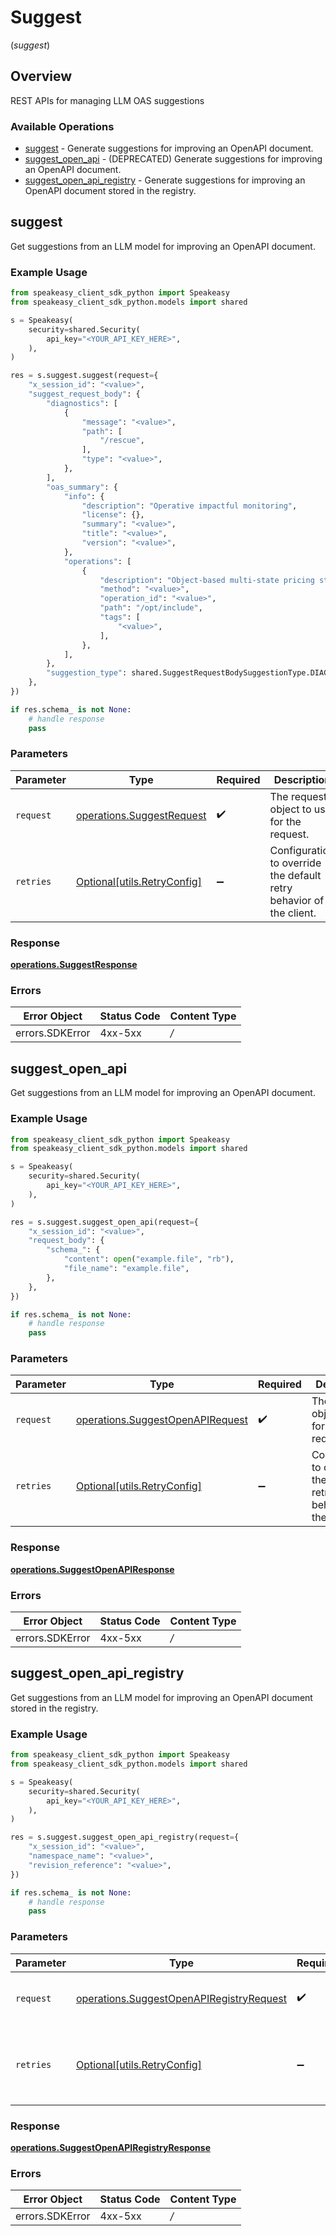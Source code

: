 # Suggest
(*suggest*)

## Overview

REST APIs for managing LLM OAS suggestions

### Available Operations

* [suggest](#suggest) - Generate suggestions for improving an OpenAPI document.
* [suggest_open_api](#suggest_open_api) - (DEPRECATED) Generate suggestions for improving an OpenAPI document.
* [suggest_open_api_registry](#suggest_open_api_registry) - Generate suggestions for improving an OpenAPI document stored in the registry.

## suggest

Get suggestions from an LLM model for improving an OpenAPI document.

### Example Usage

```python
from speakeasy_client_sdk_python import Speakeasy
from speakeasy_client_sdk_python.models import shared

s = Speakeasy(
    security=shared.Security(
        api_key="<YOUR_API_KEY_HERE>",
    ),
)

res = s.suggest.suggest(request={
    "x_session_id": "<value>",
    "suggest_request_body": {
        "diagnostics": [
            {
                "message": "<value>",
                "path": [
                    "/rescue",
                ],
                "type": "<value>",
            },
        ],
        "oas_summary": {
            "info": {
                "description": "Operative impactful monitoring",
                "license": {},
                "summary": "<value>",
                "title": "<value>",
                "version": "<value>",
            },
            "operations": [
                {
                    "description": "Object-based multi-state pricing structure",
                    "method": "<value>",
                    "operation_id": "<value>",
                    "path": "/opt/include",
                    "tags": [
                        "<value>",
                    ],
                },
            ],
        },
        "suggestion_type": shared.SuggestRequestBodySuggestionType.DIAGNOSTICS_ONLY,
    },
})

if res.schema_ is not None:
    # handle response
    pass

```

### Parameters

| Parameter                                                              | Type                                                                   | Required                                                               | Description                                                            |
| ---------------------------------------------------------------------- | ---------------------------------------------------------------------- | ---------------------------------------------------------------------- | ---------------------------------------------------------------------- |
| `request`                                                              | [operations.SuggestRequest](../../models/operations/suggestrequest.md) | :heavy_check_mark:                                                     | The request object to use for the request.                             |
| `retries`                                                              | [Optional[utils.RetryConfig]](../../models/utils/retryconfig.md)       | :heavy_minus_sign:                                                     | Configuration to override the default retry behavior of the client.    |

### Response

**[operations.SuggestResponse](../../models/operations/suggestresponse.md)**

### Errors

| Error Object    | Status Code     | Content Type    |
| --------------- | --------------- | --------------- |
| errors.SDKError | 4xx-5xx         | */*             |


## suggest_open_api

Get suggestions from an LLM model for improving an OpenAPI document.

### Example Usage

```python
from speakeasy_client_sdk_python import Speakeasy
from speakeasy_client_sdk_python.models import shared

s = Speakeasy(
    security=shared.Security(
        api_key="<YOUR_API_KEY_HERE>",
    ),
)

res = s.suggest.suggest_open_api(request={
    "x_session_id": "<value>",
    "request_body": {
        "schema_": {
            "content": open("example.file", "rb"),
            "file_name": "example.file",
        },
    },
})

if res.schema_ is not None:
    # handle response
    pass

```

### Parameters

| Parameter                                                                            | Type                                                                                 | Required                                                                             | Description                                                                          |
| ------------------------------------------------------------------------------------ | ------------------------------------------------------------------------------------ | ------------------------------------------------------------------------------------ | ------------------------------------------------------------------------------------ |
| `request`                                                                            | [operations.SuggestOpenAPIRequest](../../models/operations/suggestopenapirequest.md) | :heavy_check_mark:                                                                   | The request object to use for the request.                                           |
| `retries`                                                                            | [Optional[utils.RetryConfig]](../../models/utils/retryconfig.md)                     | :heavy_minus_sign:                                                                   | Configuration to override the default retry behavior of the client.                  |

### Response

**[operations.SuggestOpenAPIResponse](../../models/operations/suggestopenapiresponse.md)**

### Errors

| Error Object    | Status Code     | Content Type    |
| --------------- | --------------- | --------------- |
| errors.SDKError | 4xx-5xx         | */*             |


## suggest_open_api_registry

Get suggestions from an LLM model for improving an OpenAPI document stored in the registry.

### Example Usage

```python
from speakeasy_client_sdk_python import Speakeasy
from speakeasy_client_sdk_python.models import shared

s = Speakeasy(
    security=shared.Security(
        api_key="<YOUR_API_KEY_HERE>",
    ),
)

res = s.suggest.suggest_open_api_registry(request={
    "x_session_id": "<value>",
    "namespace_name": "<value>",
    "revision_reference": "<value>",
})

if res.schema_ is not None:
    # handle response
    pass

```

### Parameters

| Parameter                                                                                            | Type                                                                                                 | Required                                                                                             | Description                                                                                          |
| ---------------------------------------------------------------------------------------------------- | ---------------------------------------------------------------------------------------------------- | ---------------------------------------------------------------------------------------------------- | ---------------------------------------------------------------------------------------------------- |
| `request`                                                                                            | [operations.SuggestOpenAPIRegistryRequest](../../models/operations/suggestopenapiregistryrequest.md) | :heavy_check_mark:                                                                                   | The request object to use for the request.                                                           |
| `retries`                                                                                            | [Optional[utils.RetryConfig]](../../models/utils/retryconfig.md)                                     | :heavy_minus_sign:                                                                                   | Configuration to override the default retry behavior of the client.                                  |

### Response

**[operations.SuggestOpenAPIRegistryResponse](../../models/operations/suggestopenapiregistryresponse.md)**

### Errors

| Error Object    | Status Code     | Content Type    |
| --------------- | --------------- | --------------- |
| errors.SDKError | 4xx-5xx         | */*             |
